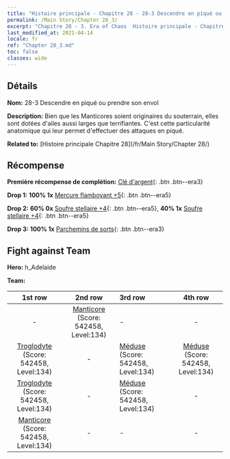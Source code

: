```yaml
---
title: "Histoire principale - Chapitre 28 - 28-3 Descendre en piqué ou prendre son envol"
permalink: /Main Story/Chapter 28_3/
excerpt: "Chapitre 28 - 3. Era of Chaos  Histoire principale - Chapitre 28_3. 28-3 Descendre en piqué ou prendre son envol"
last_modified_at: 2021-04-14
locale: fr
ref: "Chapter 28_3.md"
toc: false
classes: wide
---
```


## Détails

 **Nom:** 28-3 Descendre en piqué ou prendre son envol

 **Description:** Bien que les Manticores soient originaires du souterrain, elles sont dotées d'ailes aussi larges que terrifiantes. C'est cette particularité anatomique qui leur permet d'effectuer des attaques en piqué.

 **Related to:** [Histoire principale Chapitre 28](/fr/Main Story/Chapter 28/)

## Récompense

 **Première récompense de complétion:** [Clé d'argent](/fr/Items/con_693/){: .btn .btn--era3}

 **Drop 1:** **100% 1x** [Mercure flamboyant +5](/fr/Items/mat_98/){: .btn .btn--era5}

 **Drop 2:** **60% 0x** [Soufre stellaire +4](/fr/Items/mat_92/){: .btn .btn--era5}, **40% 1x** [Soufre stellaire +4](/fr/Items/mat_92/){: .btn .btn--era5}

 **Drop 3:** **100% 1x** [Parchemins de sorts](/fr/Items/con_694/){: .btn .btn--era3}


## Fight against Team
 **Hero:** h_Adelaide

 **Team:**


  | 1st row | 2nd row | 3rd row | 4th row |
  |:----:|:----:|:----|:----:|
  | - | [Manticore](/fr/units/Manticore/) (Score: 542458, Level:134)  | - | - |
  | [Troglodyte](/fr/units/Troglodyte/) (Score: 542458, Level:134)  | - | [Méduse](/fr/units/Medusa/) (Score: 542458, Level:134)  | [Méduse](/fr/units/Medusa/) (Score: 542458, Level:134)  |
  | [Troglodyte](/fr/units/Troglodyte/) (Score: 542458, Level:134)  | - | [Méduse](/fr/units/Medusa/) (Score: 542458, Level:134)  | - |
  | [Manticore](/fr/units/Manticore/) (Score: 542458, Level:134)  | - | - | - |


